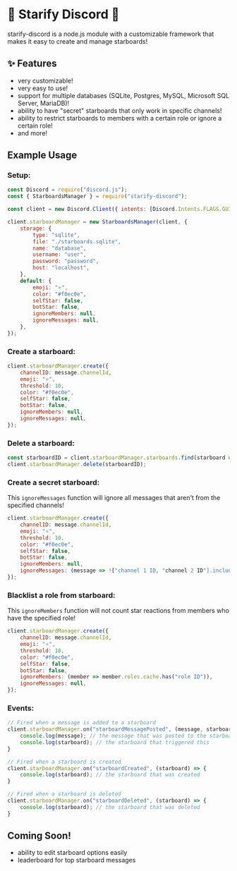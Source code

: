 # 🌟 Starify Discord 🌟
starify-discord is a node.js module with a customizable framework that makes it easy to create and manage starboards!

## ✨ Features
- very customizable!
- very easy to use!
- support for multiple databases (SQLite, Postgres, MySQL, Microsoft SQL Server, MariaDB)!
- ability to have "secret" starboards that only work in specific channels!
- ability to restrict starboards to members with a certain role or ignore a certain role!
- and more!

## Example Usage

### Setup:
```js
const Discord = require("discord.js");
const { StarboardsManager } = require("starify-discord");

const client = new Discord.Client({ intents: [Discord.Intents.FLAGS.GUILDS, Discord.Intents.FLAGS.GUILD_MESSAGES, Discord.Intents.FLAGS.GUILD_MESSAGE_REACTIONS] });

client.starboardManager = new StarboardsManager(client, {
    storage: {
        type: "sqlite",
        file: "./starboards.sqlite",
        name: "database",
        username: "user",
        password: "password",
        host: "localhost",
    },
    default: {
        emoji: "⭐",
        color: "#f0ec0e",
        selfStar: false,
        botStar: false,
        ignoreMembers: null,
        ignoreMessages: null,
    },
});
```

### Create a starboard:
```js
client.starboardManager.create({
    channelID: message.channelId,
    emoji: "⭐",
    threshold: 10,
    color: "#f0ec0e",
    selfStar: false,
    botStar: false,
    ignoreMembers: null,
    ignoreMessages: null,
});
```

### Delete a starboard:
```js
const starboardID = client.starboardManager.starboards.find(starboard => starboard.channelID == "" && starboard.emoji == "").id;
client.starboardManager.delete(starboardID);
```

### Create a secret starboard:
This `ignoreMessages` function will ignore all messages that aren't from the specified channels!
```js
client.starboardManager.create({
    channelID: message.channelId,
    emoji: "⭐",
    threshold: 10,
    color: "#f0ec0e",
    selfStar: false,
    botStar: false,
    ignoreMembers: null,
    ignoreMessages: (message => !["channel 1 ID, "channel 2 ID"].includes(message.channelId)),
});
```

### Blacklist a role from starboard:
This `ignoreMembers` function will not count star reactions from members who have the specified role!
```js
client.starboardManager.create({
    channelID: message.channelId,
    emoji: "⭐",
    threshold: 10,
    color: "#f0ec0e",
    selfStar: false,
    botStar: false,
    ignoreMembers: (member => member.roles.cache.has("role ID")),
    ignoreMessages: null,
});
```

### Events:
```js
// Fired when a message is added to a starboard
client.starboardManager.on("starboardMessagePosted", (message, starboard) => {
    console.log(message); // the message that was posted to the starboard channel
    console.log(starboard); // the starboard that triggered this
}

// Fired when a starboard is created
client.starboardManager.on("starboardCreated", (starboard) => {
    console.log(starboard); // the starboard that was created
}

// Fired when a starboard is deleted
client.starboardManager.on("starboardDeleted", (starboard) => {
    console.log(starboard); // the starboard that was deleted
}
```

## Coming Soon!
- ability to edit starboard options easily
- leaderboard for top starboard messages
